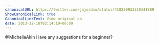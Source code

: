 ```yaml
---
canonicalURL: https://twitter.com/jmjordan/status/410230933330341889
ShowCanonicalLink: true
CanonicalLinkText: View original on
date: 2013-12-10T02:14:10+00:00
---
```

@MichelleAkin Have any suggestions for a beginner?